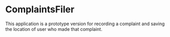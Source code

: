 # ComplaintsFiler

This application is a prototype version for recording a complaint and saving the location of user who made that complaint. 